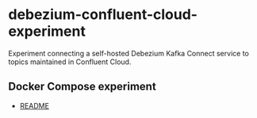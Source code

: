 # debezium-confluent-cloud-experiment
Experiment connecting a self-hosted Debezium Kafka Connect service to topics maintained in Confluent Cloud.

## Docker Compose experiment

- [README](docker_compose/README.md) 


